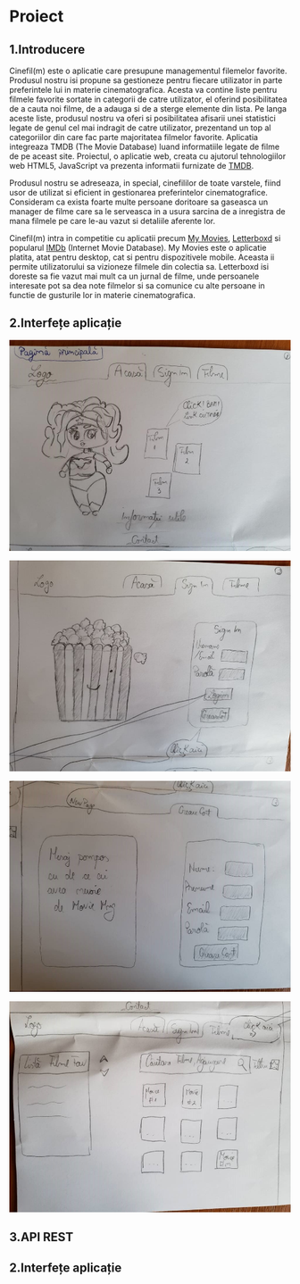 # Proiect
## 1.Introducere 

Cinefil(m) este o aplicatie care presupune managementul filemelor favorite. Produsul nostru isi propune sa gestioneze pentru fiecare utilizator in parte preferintele lui in materie cinematografica. Acesta va contine liste pentru filmele favorite sortate in categorii de catre utilizator, el oferind posibilitatea de a cauta noi filme, de a adauga si de a sterge elemente din lista. Pe langa aceste liste, produsul nostru va oferi si posibilitatea afisarii unei statistici legate de genul cel mai indragit de catre utilizator, prezentand un top al categoriilor din care fac parte majoritatea filmelor favorite. Aplicatia integreaza TMDB (The Movie Database) luand informatiile legate de filme de pe aceast site. Proiectul, o aplicatie web, creata cu ajutorul tehnologiilor web HTML5, JavaScript va prezenta informatii furnizate de [TMDB](https://www.themoviedb.org/). 

Produsul nostru se adreseaza, in special, cinefililor de toate varstele, fiind usor de utilizat si eficient in gestionarea preferintelor cinematografice. Consideram ca exista foarte multe persoane doritoare sa gaseasca un manager de filme care sa le serveasca in a usura sarcina de a inregistra de mana filmele pe care le-au vazut si detaliile aferente lor. 

Cinefil(m) intra in competitie cu aplicatii precum [My Movies](https://www.mymovies.dk/), [Letterboxd](https://letterboxd.com/) si popularul [IMDb](https://www.imdb.com/)  (Internet Movie Database). My Movies este o aplicatie platita, atat pentru desktop, cat si pentru dispozitivele mobile. Aceasta ii permite utilizatorului sa vizioneze filmele din colectia sa. Letterboxd isi doreste sa fie vazut mai mult ca un jurnal de filme, unde persoanele interesate pot sa dea note filmelor si sa comunice cu alte persoane in functie de gusturile lor in materie cinematografica.

## 2.Interfețe aplicație
![alt text](https://github.com/AMarines02/Proiect/blob/master/1.jpg)

![alt text](https://github.com/AMarines02/Proiect/blob/master/3.jpg)

![alt text](https://github.com/AMarines02/Proiect/blob/master/2.jpg)

![alt text](https://github.com/AMarines02/Proiect/blob/master/5.jpg)

## 3.API REST
## 2.Interfețe aplicație

